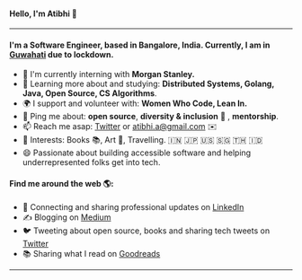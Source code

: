 #### Hello, I'm Atibhi 👋 

---

#### I'm a Software Engineer, based in Bangalore, India. Currently, I am in [Guwahati](https://en.wikipedia.org/wiki/Guwahati) due to lockdown.

- 🏢 I'm currently interning with **Morgan Stanley.**
- 🌱 Learning more about and studying: **Distributed Systems, Golang, Java, Open Source, CS Algorithms**.
- 🌍 I support and volunteer with: **Women Who Code, Lean In.**
- 💬 Ping me about: **open source**, **diversity & inclusion** 🌈 , **mentorship**.
- 📫 Reach me asap: <a href="https://twitter.com/atibhi_a/">Twitter</a> or atibhi.a@gmail.com ✉️
- 💜 Interests: Books 📚, Art 🎨, Travelling. 🇮🇳 🇯🇵 🇺🇸 🇸🇬 🇹🇭 🇮🇩
- 😄 Passionate about building accessible software and helping underrepresented folks get into tech.

#### Find me around the web 🌎:
- 💼 Connecting and sharing professional updates on <a href="https://www.linkedin.com/in/atibhia/">LinkedIn</a>
- ✍️ Blogging on <a href="http://atibhiagrawal.medium.com/"> Medium </a>
- 🐦 Tweeting about open source, books and sharing tech tweets on <a href="https://twitter.com/atibhi_a/">Twitter</a>
- 📚 Sharing what I read on <a href="https://www.goodreads.com/user/show/74108752-atibhi-agrawal"> Goodreads</a>

---
